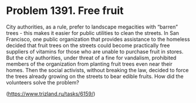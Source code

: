 # Problem 1391. Free fruit

City authorities, as a rule, prefer to landscape megacities with “barren” trees - this makes it easier for public utilities to clean the streets. In San Francisco, one public organization that provides assistance to the homeless decided that fruit trees on the streets could become practically free suppliers of vitamins for those who are unable to purchase fruit in stores. But the city authorities, under threat of a fine for vandalism, prohibited members of the organization from planting fruit trees even near their homes. Then the social activists, without breaking the law, decided to force the trees already growing on the streets to bear edible fruits. How did the volunteers solve the problem?

(https://www.trizland.ru/tasks/6159/)